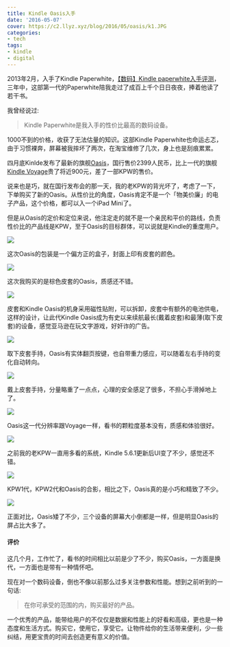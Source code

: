 ```yaml
---
title: Kindle Oasis入手
date: '2016-05-07'
cover: https://c2.llyz.xyz/blog/2016/05/oasis/k1.JPG
categories:
- tech
tags:
- kindle
- digital
---
```


2013年2月，入手了Kindle Paperwhite，[【数码】Kindle paperwhite入手评测](https://luolei.org/kindle-paper-white-review/)，三年中，这部第一代的Paperwhite陪我走过了成百上千个日日夜夜，捧着他读了若干书。

我曾经说过:

> Kindle Paperwhite是我入手的性价比最高的数码设备。

1000不到的价格，收获了无法估量的知识。这部Kindle Paperwhite也命运忐忑，由于习惯裸奔，屏幕被我摔坏了两次，在淘宝维修了几次，身上也是刮痕累累。

四月底Kinlde发布了最新的旗舰[Oasis](https://www.amazon.cn/kindle-store/dp/B010EJPW7C)，国行售价2399人民币，比上一代的旗舰[Kindle Voyage](https://www.amazon.cn/gp/product/B00MEY0VWW/ref=fs_kindlev)贵了将近900元，差了一部KPW的售价。

说来也是巧，就在国行发布会的那一天，我的老KPW的背光坏了，考虑了一下，下单购买了新的Oasis。从性价比的角度，Oasis肯定不是一个「物美价廉」的电子产品，这个价格，都可以入一个iPad Mini了。

但是从Oasis的定价和定位来说，他注定走的就不是一个亲民和平价的路线，负责性价比的产品线是KPW，至于Oasis的目标群体，可以说就是Kindle的重度用户。

![](https://c2.llyz.xyz/blog/2016/05/oasis/k1.JPG)

这次Oasis的包装是一个偏方正的盒子，封面上印有皮套的颜色。

![](https://c2.llyz.xyz/blog/2016/05/oasis/k2.JPG)

这次我购买的是棕色皮套的Oasis，质感还不错。

![](https://c2.llyz.xyz/blog/2016/05/oasis/k8.JPG)

皮套和Kindle Oasis的机身采用磁性贴附，可以拆卸，皮套中有额外的电池供电，这样的设计，让此代Kindle Oasis成为有史以来续航最长(戴着皮套)和最薄(取下皮套)的设备，感觉亚马逊在玩文字游戏，好奸诈的广告。

![](https://c2.llyz.xyz/blog/2016/05/oasis/k4.JPG)

取下皮套手持，Oasis有实体翻页按键，也自带重力感应，可以随着左右手持的变化自动转向。

![](https://c2.llyz.xyz/blog/2016/05/oasis/k6.JPG)

戴上皮套手持，分量略重了一点点，心理的安全感足了很多，不担心手滑掉地上了。

![](https://c2.llyz.xyz/blog/2016/05/oasis/k10.JPG)

Oasis这一代分辨率跟Voyage一样，看书的颗粒度基本没有，质感和体验很好。

![](https://c2.llyz.xyz/blog/2016/05/oasis/k5.JPG)

之前我的老KPW一直用多看的系统，Kindle 5.6.1更新后UI变了不少，感觉还不错。

![](https://c2.llyz.xyz/blog/2016/05/oasis/k12.JPG)

KPW1代，KPW2代和Oasis的合影，相比之下，Oasis真的是小巧和精致了不少。

![](https://c2.llyz.xyz/blog/2016/05/oasis/k11.JPG)

正面对比，Oasis矮了不少，三个设备的屏幕大小倒都是一样，但是明显Oasis的屏占比大多了。

#### 评价

这几个月，工作忙了，看书的时间相比以前是少了不少，购买Oasis，一方面是换代，一方面也是带有一种情怀吧。

现在对一个数码设备，倒也不像以前那么过多关注参数和性能。想到之前听到的一句话:

> 在你可承受的范围的内，购买最好的产品。

一个优秀的产品，能带给用户的不仅仅是数据和性能上的好看和高级，更也是一种态度和生活方式。购买它，使用它，享受它。让物件给你的生活带来便利，少一些纠结，用更宝贵的时间去创造更有意义的价值。
